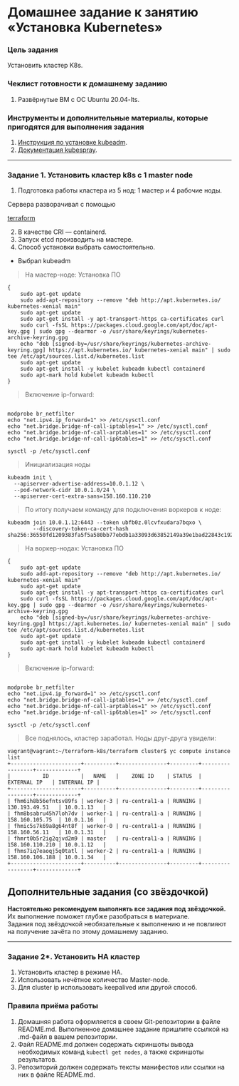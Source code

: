 # Домашнее задание к занятию «Установка Kubernetes»

### Цель задания

Установить кластер K8s.

### Чеклист готовности к домашнему заданию

1. Развёрнутые ВМ с ОС Ubuntu 20.04-lts.


### Инструменты и дополнительные материалы, которые пригодятся для выполнения задания

1. [Инструкция по установке kubeadm](https://kubernetes.io/docs/setup/production-environment/tools/kubeadm/create-cluster-kubeadm/).
2. [Документация kubespray](https://kubespray.io/).

-----

### Задание 1. Установить кластер k8s с 1 master node

1. Подготовка работы кластера из 5 нод: 1 мастер и 4 рабочие ноды.

Сервера разворачивал с помощью
 
[terraform](https://github.com/Destian1995/terraform-k8s/tree/main/terraform%20cluster)


2. В качестве CRI — containerd.
3. Запуск etcd производить на мастере.
4. Способ установки выбрать самостоятельно.

* Выбрал kubeadm
> На мастер-ноде: 
> Установка ПО
```shell script
{
    sudo apt-get update
    sudo add-apt-repository --remove "deb http://apt.kubernetes.io/ kubernetes-xenial main"
    sudo apt-get update
    sudo apt-get install -y apt-transport-https ca-certificates curl
    sudo curl -fsSL https://packages.cloud.google.com/apt/doc/apt-key.gpg | sudo gpg --dearmor -o /usr/share/keyrings/kubernetes-archive-keyring.gpg
    echo "deb [signed-by=/usr/share/keyrings/kubernetes-archive-keyring.gpg] https://apt.kubernetes.io/ kubernetes-xenial main" | sudo tee /etc/apt/sources.list.d/kubernetes.list
    sudo apt-get update
    sudo apt-get install -y kubelet kubeadm kubectl containerd
    sudo apt-mark hold kubelet kubeadm kubectl
}
```
> Включение ip-forward:
```shell script

modprobe br_netfilter 
echo "net.ipv4.ip_forward=1" >> /etc/sysctl.conf
echo "net.bridge.bridge-nf-call-iptables=1" >> /etc/sysctl.conf
echo "net.bridge.bridge-nf-call-arptables=1" >> /etc/sysctl.conf
echo "net.bridge.bridge-nf-call-ip6tables=1" >> /etc/sysctl.conf

sysctl -p /etc/sysctl.conf
```
> 
> Инициализация ноды
```shell script
kubeadm init \
  --apiserver-advertise-address=10.0.1.12 \
  --pod-network-cidr 10.0.1.0/24 \
  --apiserver-cert-extra-sans=158.160.110.210
```
>По итогу получаем команду для подключения воркеров к ноде: 
``` shell script
kubeadm join 10.0.1.12:6443 --token ubfb0z.0lcvfxudara7bqxo \
        --discovery-token-ca-cert-hash sha256:36550fd1209383fa5f5a580bb77ebdb1a33093d63852149a39e1bad22843c192
```


> На воркер-нодах: 
> Установка ПО
```shell script
{
    sudo apt-get update
    sudo add-apt-repository --remove "deb http://apt.kubernetes.io/ kubernetes-xenial main"
    sudo apt-get update
    sudo apt-get install -y apt-transport-https ca-certificates curl
    sudo curl -fsSL https://packages.cloud.google.com/apt/doc/apt-key.gpg | sudo gpg --dearmor -o /usr/share/keyrings/kubernetes-archive-keyring.gpg
    echo "deb [signed-by=/usr/share/keyrings/kubernetes-archive-keyring.gpg] https://apt.kubernetes.io/ kubernetes-xenial main" | sudo tee /etc/apt/sources.list.d/kubernetes.list
    sudo apt-get update
    sudo apt-get install -y kubelet kubeadm kubectl containerd
    sudo apt-mark hold kubelet kubeadm kubectl
}
```
> Включение ip-forward:
```shell script

modprobe br_netfilter 
echo "net.ipv4.ip_forward=1" >> /etc/sysctl.conf
echo "net.bridge.bridge-nf-call-iptables=1" >> /etc/sysctl.conf
echo "net.bridge.bridge-nf-call-arptables=1" >> /etc/sysctl.conf
echo "net.bridge.bridge-nf-call-ip6tables=1" >> /etc/sysctl.conf

sysctl -p /etc/sysctl.conf
```

> Все поднялось, кластер заработал. Ноды друг-друга увидели:
```
vagrant@vagrant:~/terraform-k8s/terraform cluster$ yc compute instance list
+----------------------+----------+---------------+---------+-----------------+-------------+
|          ID          |   NAME   |    ZONE ID    | STATUS  |   EXTERNAL IP   | INTERNAL IP |
+----------------------+----------+---------------+---------+-----------------+-------------+
| fhm6ih8b56efntsv89fs | worker-3 | ru-central1-a | RUNNING | 130.193.49.51   | 10.0.1.13   |
| fhm8bsabru45h7loh7dv | worker-1 | ru-central1-a | RUNNING | 158.160.105.75  | 10.0.1.16   |
| fhmic5s7k69a8g64nt8f | worker-0 | ru-central1-a | RUNNING | 158.160.56.11   | 10.0.1.31   |
| fhmrt0b5r2ig2qjvd2m9 | master   | ru-central1-a | RUNNING | 158.160.110.210 | 10.0.1.12   |
| fhms7iq7eaoqj5q0tatl | worker-2 | ru-central1-a | RUNNING | 158.160.106.188 | 10.0.1.34   |
+----------------------+----------+---------------+---------+-----------------+-------------+
```
## Дополнительные задания (со звёздочкой)

**Настоятельно рекомендуем выполнять все задания под звёздочкой.** Их выполнение поможет глубже разобраться в материале.   
Задания под звёздочкой необязательные к выполнению и не повлияют на получение зачёта по этому домашнему заданию. 

------
### Задание 2*. Установить HA кластер

1. Установить кластер в режиме HA.
2. Использовать нечётное количество Master-node.
3. Для cluster ip использовать keepalived или другой способ.

### Правила приёма работы

1. Домашняя работа оформляется в своем Git-репозитории в файле README.md. Выполненное домашнее задание пришлите ссылкой на .md-файл в вашем репозитории.
2. Файл README.md должен содержать скриншоты вывода необходимых команд `kubectl get nodes`, а также скриншоты результатов.
3. Репозиторий должен содержать тексты манифестов или ссылки на них в файле README.md.
